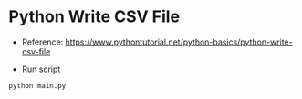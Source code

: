 # Python Write CSV File

- Reference: https://www.pythontutorial.net/python-basics/python-write-csv-file

- Run script
```
python main.py
```
